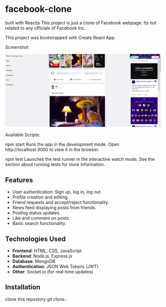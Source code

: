 # facebook-clone
built with Reactjs
This project is just a clone of Facebook webpage. Its not related to any officials of Facebook Inc. 

This project was bootstrapped with Create React App.

Screenshot

 
 ![image](https://github.com/hrdv10/facebook-clone/blob/m/ss/facebook_home2.png)

Available Scripts: 


npm start
Runs the app in the development mode.
Open http://localhost:3000 to view it in the browser.


npm test
Launches the test runner in the interactive watch mode.
See the section about running tests for more information.

## Features

- User authentication: Sign up, log in, log out.
- Profile creation and editing.
- Friend requests and accept/reject functionality.
- News feed displaying posts from friends.
- Posting status updates.
- Like and comment on posts.
- Basic search functionality.

## Technologies Used

- **Frontend**: HTML, CSS, JavaScript
- **Backend**: Node.js, Express.js
- **Database**: MongoDB
- **Authentication**: JSON Web Tokens (JWT)
- **Other**: Socket.io (for real-time updates)

## Installation
clone this repostory git clone :  

